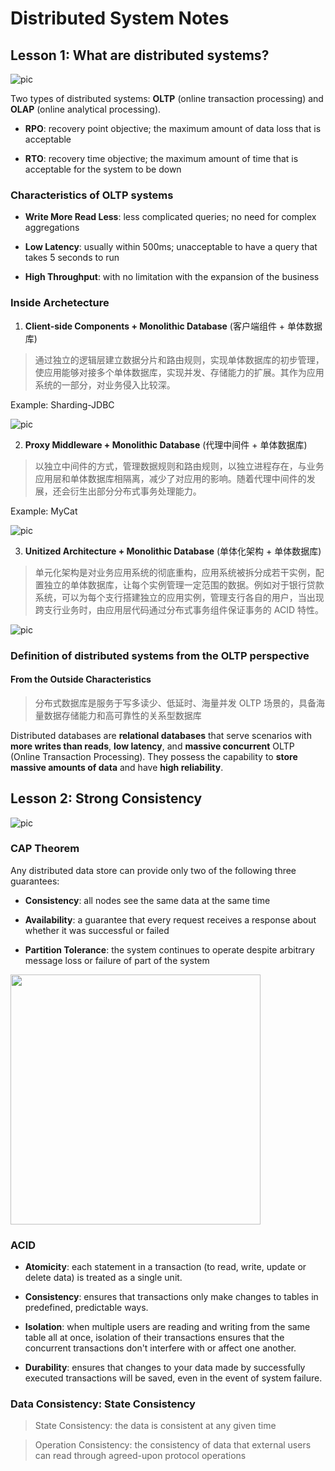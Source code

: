 # Distributed System Notes

## Lesson 1: What are distributed systems?

![pic](https://static001.geekbang.org/resource/image/8c/a4/8c0e6e7100efdfbf57412840a3fddda4.jpg)

Two types of distributed systems: **OLTP** (online transaction processing) and **OLAP** (online analytical processing).

- **RPO**: recovery point objective; the maximum amount of data loss that is acceptable

- **RTO**: recovery time objective; the maximum amount of time that is acceptable for the system to be down

### Characteristics of OLTP systems

- **Write More Read Less**: less complicated queries; no need for complex aggregations

- **Low Latency**: usually within 500ms; unacceptable to have a query that takes 5 seconds to run

- **High Throughput**: with no limitation with the expansion of the business

### Inside Archetecture

1. **Client-side Components + Monolithic Database** (客户端组件 + 单体数据库)

>通过独立的逻辑层建立数据分片和路由规则，实现单体数据库的初步管理，使应用能够对接多个单体数据库，实现并发、存储能力的扩展。其作为应用系统的一部分，对业务侵入比较深。

Example: Sharding-JDBC

![pic](https://static001.geekbang.org/resource/image/7a/da/7a86887e1f8f97f8a660c9434febc9da.jpg?wh=2700*1341)

2. **Proxy Middleware + Monolithic Database** (代理中间件 + 单体数据库)

> 以独立中间件的方式，管理数据规则和路由规则，以独立进程存在，与业务应用层和单体数据库相隔离，减少了对应用的影响。随着代理中间件的发展，还会衍生出部分分布式事务处理能力。

Example: MyCat

![pic](https://static001.geekbang.org/resource/image/88/ec/88728291d4c48a8a999bd56a04488cec.jpg?wh=2700*1437)

3. **Unitized Architecture + Monolithic Database** (单体化架构 + 单体数据库)

> 单元化架构是对业务应用系统的彻底重构，应用系统被拆分成若干实例，配置独立的单体数据库，让每个实例管理一定范围的数据。例如对于银行贷款系统，可以为每个支行搭建独立的应用实例，管理支行各自的用户，当出现跨支行业务时，由应用层代码通过分布式事务组件保证事务的 ACID 特性。

![pic](https://static001.geekbang.org/resource/image/4b/97/4b41ffef868c2277ae40580cd2044997.jpg?wh=2700*1401)

### Definition of distributed systems from the OLTP perspective 

#### From the Outside Characteristics

> 分布式数据库是服务于写多读少、低延时、海量并发 OLTP 场景的，具备海量数据存储能力和高可靠性的关系型数据库

Distributed databases are **relational databases** that serve scenarios with **more writes than reads**, **low latency**, and **massive concurrent** OLTP (Online Transaction Processing). They possess the capability to **store massive amounts of data** and have **high reliability**.

## Lesson 2: Strong Consistency

![pic](https://static001.geekbang.org/resource/image/27/af/27155b05c028b261yyc2d3c3469a3faf.jpg?wh=2700*2008)

### CAP Theorem

Any distributed data store can provide only two of the following three guarantees:

- **Consistency**: all nodes see the same data at the same time

- **Availability**: a guarantee that every request receives a response about whether it was successful or failed

- **Partition Tolerance**: the system continues to operate despite arbitrary message loss or failure of part of the system

<img src="https://upload.wikimedia.org/wikipedia/commons/c/c6/CAP_Theorem_Venn_Diagram.png" height="400">

### ACID

- **Atomicity**: each statement in a transaction (to read, write, update or delete data) is treated as a single unit.

- **Consistency**: ensures that transactions only make changes to tables in predefined, predictable ways.

- **Isolation**: when multiple users are reading and writing from the same table all at once, isolation of their transactions ensures that the concurrent transactions don't interfere with or affect one another.

- **Durability**: ensures that changes to your data made by successfully executed transactions will be saved, even in the event of system failure.

### Data Consistency: State Consistency

> State Consistency: the data is consistent at any given time



> Operation Consistency: the consistency of data that external users can read through agreed-upon protocol operations


